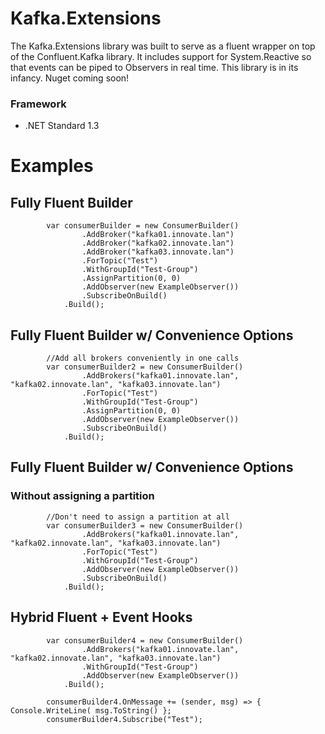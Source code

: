 # Kafka.Extensions

The Kafka.Extensions library was built to serve as a fluent wrapper on top of the Confluent.Kafka library. It includes support for System.Reactive so that events can be piped to Observers in real time. This library is in its infancy. Nuget coming soon!

### Framework

* .NET Standard 1.3

# Examples
            
## Fully Fluent Builder
            
            var consumerBuilder = new ConsumerBuilder()
                    .AddBroker("kafka01.innovate.lan")
                    .AddBroker("kafka02.innovate.lan")
                    .AddBroker("kafka03.innovate.lan")
                    .ForTopic("Test")
                    .WithGroupId("Test-Group")
                    .AssignPartition(0, 0)
                    .AddObserver(new ExampleObserver())
                    .SubscribeOnBuild()
                .Build();

## Fully Fluent Builder w/ Convenience Options

            //Add all brokers conveniently in one calls
            var consumerBuilder2 = new ConsumerBuilder()
                    .AddBrokers("kafka01.innovate.lan", "kafka02.innovate.lan", "kafka03.innovate.lan")
                    .ForTopic("Test")
                    .WithGroupId("Test-Group")
                    .AssignPartition(0, 0)
                    .AddObserver(new ExampleObserver())
                    .SubscribeOnBuild()
                .Build();

## Fully Fluent Builder w/ Convenience Options
### Without assigning a partition

            //Don't need to assign a partition at all
            var consumerBuilder3 = new ConsumerBuilder()
                    .AddBrokers("kafka01.innovate.lan", "kafka02.innovate.lan", "kafka03.innovate.lan")
                    .ForTopic("Test")
                    .WithGroupId("Test-Group")
                    .AddObserver(new ExampleObserver())
                    .SubscribeOnBuild()
                .Build();
                
## Hybrid Fluent + Event Hooks

            var consumerBuilder4 = new ConsumerBuilder()
                    .AddBrokers("kafka01.innovate.lan", "kafka02.innovate.lan", "kafka03.innovate.lan")
                    .WithGroupId("Test-Group")
                    .AddObserver(new ExampleObserver())
                .Build();

            consumerBuilder4.OnMessage += (sender, msg) => { Console.WriteLine( msg.ToString() };
            consumerBuilder4.Subscribe("Test");
            
